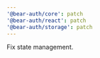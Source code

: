 ```yaml
---
'@bear-auth/core': patch
'@bear-auth/react': patch
'@bear-auth/storage': patch
---
```


Fix state management.
